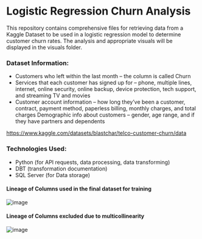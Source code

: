 # Logistic Regression Churn Analysis

This repository contains comprehensive files for retrieving data from a Kaggle Dataset to be used in a logistic regression model to determine customer churn rates. The analysis and appropriate visuals will be displayed in the visuals folder.

### Dataset Information:
- Customers who left within the last month – the column is called Churn
- Services that each customer has signed up for – phone, multiple lines, internet, online security, online backup, device protection, tech support, and streaming TV and movies
- Customer account information – how long they’ve been a customer, contract, payment method, paperless billing, monthly charges, and total charges
Demographic info about customers – gender, age range, and if they have partners and dependents

https://www.kaggle.com/datasets/blastchar/telco-customer-churn/data


### Technologies Used:
- Python (for API requests, data processing, data transforming)
- DBT (transformation documentation)
- SQL Server (for Data storage)

#### Lineage of Columns used in the final dataset for training 
![image](https://github.com/user-attachments/assets/6bdfce1d-f74f-4465-885d-055a28f4fb2b) 

#### Lineage of Columns excluded due to multicollinearity
![image](https://github.com/user-attachments/assets/05904784-8e0c-46b6-8edf-2db9ec02be14)
